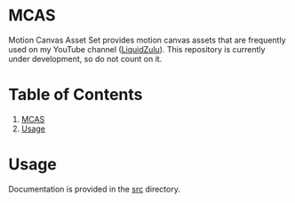 

# MCAS

Motion Canvas Asset Set provides motion canvas assets that are frequently used on my YouTube channel ([LiquidZulu](https://youtube.com/liquidzulu)). This repository is currently under development, so do not count on it.


# Table of Contents

1.  [MCAS](#org1840465)
2.  [Usage](#orgc606b6f)


# Usage

Documentation is provided in the [src](https://github.com/LiquidZulu/mcas/tree/main/src) directory.

